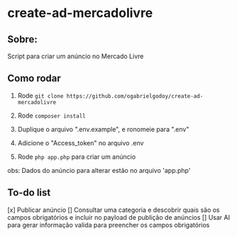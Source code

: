 # create-ad-mercadolivre

## Sobre:
Script para criar um anúncio no Mercado Livre

## Como rodar

1) Rode ``git clone https://github.com/ogabrielgodoy/create-ad-mercadolivre``

2) Rode ``composer install``

3) Duplique o arquivo ".env.example", e ronomeie para ".env"

4) Adicione o "Access_token" no arquivo .env

5) Rode ``php app.php`` para criar um anúncio

obs: Dados do anúncio para alterar estão no arquivo 'app.php'

## To-do list

[x] Publicar anúncio
[] Consultar uma categoria e descobrir quais são os campos obrigatórios e incluir no payload de publição de anúncios
[] Usar AI para gerar informação valida para preencher os campos obrigatórios